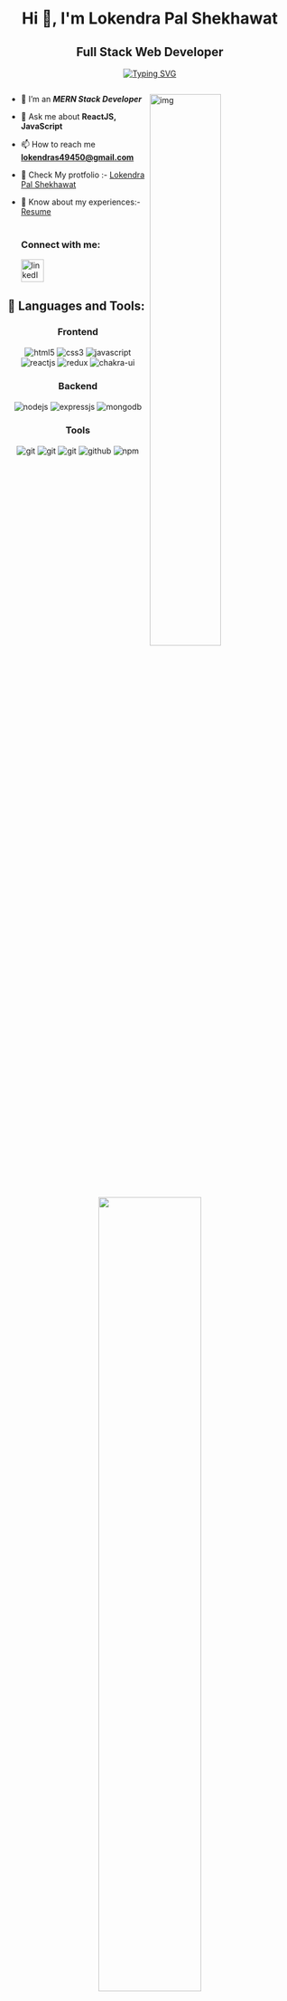 <h1 align="center">Hi 👋, I'm Lokendra Pal Shekhawat</h1>
<h2 align="center">Full Stack Web Developer</h2>
<p align="center">
<a href="https://git.io/typing-svg"><img src="https://readme-typing-svg.demolab.com?font=Fira+Code&size=18&duration=4000&pause=1000&random=false&width=435&lines=Hi!+My+Name+is+Lokendra+Pal+Shekhawat;I+am+a+Full-Stack+Web+Developer+%F0%9F%91%A8%F0%9F%8F%BB%E2%80%8D%F0%9F%92%BB" alt="Typing SVG" /></a>
    <!-- <img src=""> -->
    <!-- <a href="https://readme-typing-svg.demolab.com/?lines=Hi! My Name is Lokendra Pal Shekhawat; I am a Full-Stack%20Web%20Developer 👨🏻‍💻 &font=Fira%20Code&center=true&width=440&height=45&color=#37bcf7&vCenter=true&size=32&pause=3000"></a> -->
</p>

<p align="left"> 
<img src="https://komarev.com/ghpvc/?username=lokendra0905&label=Profile%20views&color=0e75b6&style=flat" alt="" /> 
</p>

<img alt="img" align= "right" width="50%" src = "https://user-images.githubusercontent.com/74038190/241765440-80728820-e06b-4f96-9c9e-9df46f0cc0a5.gif">

- 🌱 I’m an **_MERN Stack Developer_**

- 💬 Ask me about **ReactJS, JavaScript**

- 📫 How to reach me **lokendras49450@gmail.com**
- 🪪 Check My protfolio :- <a href="https://lokendra0905.github.io/" target="_blank" alt="resume">Lokendra Pal Shekhawat</a>
- 📄 Know about my experiences:- <a href="https://drive.google.com/file/d/171vxg7wPPIZ41TXy7bH-NFJOaUS1bRFN/view?usp=sharing" target="_blank" alt="resume">Resume</a>
  <br/>
  <br/>
    <h3 align="left">Connect with me:</h3>
    <p align="left">
    <a href="http://www.linkedin.com/in/lokendra-shekhawat-222380244" target="_blank">
      <img align="center" src="https://upload.wikimedia.org/wikipedia/commons/thumb/c/ca/LinkedIn_logo_initials.png/640px-LinkedIn_logo_initials.png" alt="linkedIn" height="40" width="40" />
    </a>
    </p>

## 🚀 Languages and Tools:

<div align="center">
 
 <div align="center"><h3 align="center">Frontend</h3>
<img src="https://img.shields.io/badge/html5-%23E34F26.svg?style=for-the-badge&logo=html5&logoColor=white" align="center" alt="html5">
<img src = "https://img.shields.io/badge/css3-%231572B6.svg?style=for-the-badge&logo=css3&logoColor=white" align="center" alt="css3">
<img src ="https://img.shields.io/badge/javascript-%23323330.svg?style=for-the-badge&logo=javascript&logoColor=%23F7DF1E" align="center" alt="javascript">
<img src="https://img.shields.io/badge/React-20232A?style=for-the-badge&logo=react&logoColor=61DAFB"  align="center" alt="reactjs" />
<img src="https://img.shields.io/badge/Redux-593D88?style=for-the-badge&logo=redux&logoColor=white"  align="center" alt="redux" />
<!-- <img src="https://img.shields.io/badge/Material%20UI-007FFF?style=for-the-badge&logo=mui&logoColor=white"  align="center" alt="material-ui"/> -->
<img src = "https://img.shields.io/badge/chakra ui-%234ED1C5.svg?style=for-the-badge&logo=chakraui&logoColor=white" align="center" alt="chakra-ui"/>
</div>
  <div align="center"><h3 align="center">Backend</h3> 
<img src="https://img.shields.io/badge/Node.js-339933?style=for-the-badge&logo=nodedotjs&logoColor=white" align="center" alt="nodejs" />
<img src="https://img.shields.io/badge/Express.js-000000?style=for-the-badge&logo=express&logoColor=white" align="center" alt="expressjs"/>
<img src="https://img.shields.io/badge/MongoDB-4EA94B?style=for-the-badge&logo=mongodb&logoColor=white" align="center" alt="mongodb"/>
 </div>
  <div align="center"><h3 align="center">Tools</h3> 
   <img src="https://img.shields.io/badge/netlify-%23000000.svg?style=for-the-badge&logo=netlify&logoColor=#00C7B7" align="center" alt="git"/>
   <img src="https://img.shields.io/badge/vercel-%23000000.svg?style=for-the-badge&logo=vercel&logoColor=whit" align="center" alt="git"/>
   <img src="https://img.shields.io/badge/Git-f44d27?style=for-the-badge&logo=git&logoColor=white"  align="center" alt="git"/>
<img src="https://img.shields.io/badge/GitHub-100000?style=for-the-badge&logo=github&logoColor=white"  align="center" alt="github"/>
<img src = "https://img.shields.io/badge/NPM-%23000000.svg?style=for-the-badge&logo=npm&logoColor=white" align="center" alt="npm">
   <br/>
 </div>
</div>
<br/>
<br/>
<br/>
<div align="center" width="80%" >
<img width='60%' src="https://github-readme-streak-stats.herokuapp.com?user=lokendra0905&theme=radical&border_radius=2"/>

<!-- [![GitHub Streak]()](https://git.io/streak-stats) -->

</div>
<br/>
<br/>
<br/>
<div align="center" width="80%" >
<img width='60%' src="https://github-readme-stats.vercel.app/api?username=lokendra0905&show_icons=true&theme=radical"/>
</div>
<br/>
<br/>
<br/>
<div align="center" width="80%" >

<img width="60%" src="https://github-readme-stats.vercel.app/api/top-langs/?username=lokendra0905&show_icons=true&theme=radical"/>

</div>

